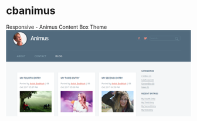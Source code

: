 # cbanimus
Responsive - Animus Content Box Theme
![cbanimus](https://raw.githubusercontent.com/LucidSolutions/cbanimus/master/screenshot.png)